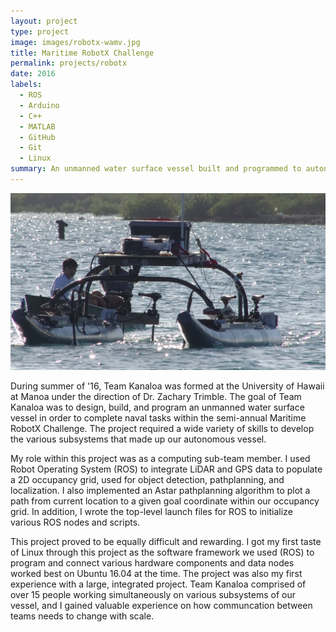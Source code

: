 ```yaml
---
layout: project
type: project
image: images/robotx-wamv.jpg
title: Maritime RobotX Challenge
permalink: projects/robotx
date: 2016
labels:
  - ROS
  - Arduino
  - C++
  - MATLAB
  - GitHub
  - Git
  - Linux
summary: An unmanned water surface vessel built and programmed to autonomously complete several naval tasks.
---
```


<img class="ui medium right floated rounded image" src="../images/robotx-wamv.jpg">

During summer of '16, Team Kanaloa was formed at the University of Hawaii at Manoa under the direction of Dr. Zachary Trimble. The goal of Team Kanaloa was to design, build, and program an unmanned water surface vessel in order to complete naval tasks within the semi-annual Maritime RobotX Challenge. The project required a wide variety of skills to develop the various subsystems that made up our autonomous vessel.

My role within this project was as a computing sub-team member. I used Robot Operating System (ROS) to integrate LiDAR and GPS data to populate a 2D occupancy grid, used for object detection, pathplanning, and localization. I also implemented an Astar pathplanning algorithm to plot a path from current location to a given goal coordinate within our occupancy grid. In addition, I wrote the top-level launch files for ROS to initialize various ROS nodes and scripts.

This project proved to be equally difficult and rewarding. I got my first taste of Linux through this project as the software framework we used (ROS) to program and connect various hardware components and data nodes worked best on Ubuntu 16.04 at the time. The project was also my first experience with a large, integrated project. Team Kanaloa comprised of over 15 people working simultaneously on various subsystems of our vessel, and I gained valuable experience on how communcation between teams needs to change with scale. 

